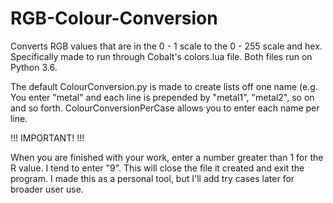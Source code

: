 # RGB-Colour-Conversion
Converts RGB values that are in the 0 - 1 scale to the 0 - 255 scale and hex. Specifically made to run through Cobalt's colors.lua file. Both files run on Python 3.6.

The default ColourConversion.py is made to create lists off one name (e.g. You enter "metal" and each line is prepended by "metal1", "metal2", so on and so forth. ColourConversionPerCase allows you to enter each name per line.


!!! IMPORTANT! !!!

When you are finished with your work, enter a number greater than 1 for the R value. I tend to enter "9". This will close the file it created and exit the program. I made this as a personal tool, but I'll add try cases later for broader user use.
